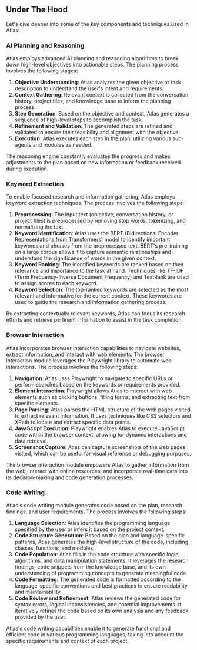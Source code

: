 ## Under The Hood

Let's dive deeper into some of the key components and techniques used in Atlas:

### AI Planning and Reasoning

Atlas employs advanced AI planning and reasoning algorithms to break down high-level objectives into actionable steps. The planning process involves the following stages:

1. **Objective Understanding**: Atlas analyzes the given objective or task description to understand the user's intent and requirements.
2. **Context Gathering**: Relevant context is collected from the conversation history, project files, and knowledge base to inform the planning process.
3. **Step Generation**: Based on the objective and context, Atlas generates a sequence of high-level steps to accomplish the task.
4. **Refinement and Validation**: The generated steps are refined and validated to ensure their feasibility and alignment with the objective.
5. **Execution**: Atlas executes each step in the plan, utilizing various sub-agents and modules as needed.

The reasoning engine constantly evaluates the progress and makes adjustments to the plan based on new information or feedback received during execution.

### Keyword Extraction

To enable focused research and information gathering, Atlas employs keyword extraction techniques. The process involves the following steps:

1. **Preprocessing**: The input text (objective, conversation history, or project files) is preprocessed by removing stop words, tokenizing, and normalizing the text.
2. **Keyword Identification**: Atlas uses the BERT (Bidirectional Encoder Representations from Transformers) model to identify important keywords and phrases from the preprocessed text. BERT's pre-training on a large corpus allows it to capture semantic relationships and understand the significance of words in the given context.
3. **Keyword Ranking**: The identified keywords are ranked based on their relevance and importance to the task at hand. Techniques like TF-IDF (Term Frequency-Inverse Document Frequency) and TextRank are used to assign scores to each keyword.
4. **Keyword Selection**: The top-ranked keywords are selected as the most relevant and informative for the current context. These keywords are used to guide the research and information gathering process.

By extracting contextually relevant keywords, Atlas can focus its research efforts and retrieve pertinent information to assist in the task completion.

### Browser Interaction

Atlas incorporates browser interaction capabilities to navigate websites, extract information, and interact with web elements. The browser interaction module leverages the Playwright library to automate web interactions. The process involves the following steps:

1. **Navigation**: Atlas uses Playwright to navigate to specific URLs or perform searches based on the keywords or requirements provided.
2. **Element Interaction**: Playwright allows Atlas to interact with web elements such as clicking buttons, filling forms, and extracting text from specific elements.
3. **Page Parsing**: Atlas parses the HTML structure of the web pages visited to extract relevant information. It uses techniques like CSS selectors and XPath to locate and extract specific data points.
4. **JavaScript Execution**: Playwright enables Atlas to execute JavaScript code within the browser context, allowing for dynamic interactions and data retrieval.
5. **Screenshot Capture**: Atlas can capture screenshots of the web pages visited, which can be useful for visual reference or debugging purposes.

The browser interaction module empowers Atlas to gather information from the web, interact with online resources, and incorporate real-time data into its decision-making and code generation processes.

### Code Writing

Atlas's code writing module generates code based on the plan, research findings, and user requirements. The process involves the following steps:

1. **Language Selection**: Atlas identifies the programming language specified by the user or infers it based on the project context.
2. **Code Structure Generation**: Based on the plan and language-specific patterns, Atlas generates the high-level structure of the code, including classes, functions, and modules.
3. **Code Population**: Atlas fills in the code structure with specific logic, algorithms, and data manipulation statements. It leverages the research findings, code snippets from the knowledge base, and its own understanding of programming concepts to generate meaningful code.
4. **Code Formatting**: The generated code is formatted according to the language-specific conventions and best practices to ensure readability and maintainability.
5. **Code Review and Refinement**: Atlas reviews the generated code for syntax errors, logical inconsistencies, and potential improvements. It iteratively refines the code based on its own analysis and any feedback provided by the user.

Atlas's code writing capabilities enable it to generate functional and efficient code in various programming languages, taking into account the specific requirements and context of each project.